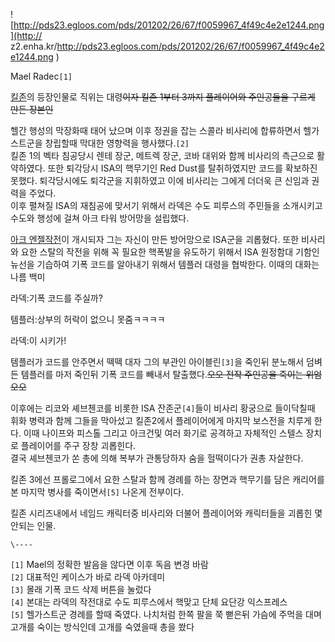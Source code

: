 ![http://pds23.egloos.com/pds/201202/26/67/f0059967_4f49c4e2e1244.png](http://
z2.enha.kr/http://pds23.egloos.com/pds/201202/26/67/f0059967_4f49c4e2e1244.png
)

Mael Radec`[1]`

[킬존](%ED%82%AC%EC%A1%B4.md)의 등장인물로 직위는 대령<del>이자 킬존 1부터 3까지 플레이어와 주인공들을 구르게
만든 장본인</del>

헬간 행성의 막장화때 태어 났으며 이후 정권을 잡는 스콜라 비사리에 합류하면서 헬가스트군을 창립할때 막대한 영향력을 행사했다.`[2]`  
킬존 1의 벡타 침공당시 렌테 장군, 메트렉 장군, 코바 대위와 함께 비사리의 측근으로 활약하였다. 또한 퇴각당시 ISA의 핵무기인 Red
Dust를 탈취하였지만 코드를 확보하진 못했다. 퇴각당시에도 퇴각군을 지휘하였고 이에 비사리는 그에게 더더욱 큰 신임과 권력을 주었다.  
이후 펼쳐질 ISA의 재침공에 맞서기 위해서 라덱은 수도 피루스의 주민들을 소개시키고 수도와 행성에 걸쳐 아크 타워 방어망을 설립했다.

[아크 엔젤작전](%EC%95%84%ED%81%AC%20%EC%97%94%EC%A0%A4%20%EC%9E%91%EC%A0%84.md)이 개시되자
그는 자신이 만든 방어망으로 ISA군을 괴롭혔다. 또한 비사리와 요한 스탈의 작전을 위해 꼭 필요한 핵폭발을 유도하기 위해서 ISA 원정함대
기함인 뉴선을 기습하여 기폭 코드를 알아내기 위해서 템플러 대령을 협박한다. 이때의 대화는 나름 백미

라덱:기폭 코드를 주실까?  

템플러:상부의 허락이 없으니 못줌ㅋㅋㅋㅋ  

라덱:이 시키가!  

템플러가 코드를 안주면서 떽떽 대자 그의 부관인 아이블린`[3]`을 죽인뒤 분노해서 덤벼든 템플러를 마저 죽인뒤 기폭 코드를 빼내서
탈출했다.<del>오오 전작 주인공을 죽이는 위엄 오오</del>

이후에는 리코와 셰브첸코를 비롯한 ISA 잔존군`[4]`들이 비사리 황궁으로 들이닥칠때 휘화 병력과 함께 그들을 막아섰고 킬존2에서
플레이어에게 마지막 보스전을 치루게 한다. 이때 나이프와 피스톨 그리고 아크건및 여러 화기로 공격하고 자체적인 스텔스 장치로 플레이어를 주구
장창 괴롭힌다.  
결국 셰브첸코가 쏜 총에 의해 복부가 관통당하자 숨을 헐떡이다가 권총 자살한다.

킬존 3에선 프롤로그에서 요한 스탈과 함께 경례를 하는 장면과 핵무기를 담은 캐리어를 본 마지막 병사를 죽이면서`[5]` 나온게 전부이다.

킬존 시리즈내에서 네임드 캐릭터중 비사리와 더불어 플레이어와 캐릭터들을 괴롭힌 몇 안되는 인물.  

`\----`

`[1]` Mael의 정확한 발음을 않다면 이후 독음 변경 바람  
`[2]` 대표적인 케이스가 바로 라덱 아카데미  
`[3]` 몰래 기폭 코드 삭제 버튼을 눌렀다  
`[4]` 본대는 라덱의 작전대로 수도 피루스에서 핵맞고 단체 요단강 익스프레스  
`[5]` 헬가스트군 경례를 할때 죽였다. 나치처럼 한쪽 팔을 쭉 뻗은뒤 가슴에 주먹을 대며 고개를 숙이는 방식인데 고개를 숙였을때 총을
쐈다

